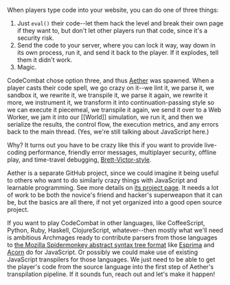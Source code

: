When players type code into your website, you can do one of three things:

1. Just `eval()` their code--let them hack the level and break their own page if they want to, but don't let other players run that code, since it's a security risk.
2. Send the code to your server, where you can lock it way, way down in its own process, run it, and send it back to the player. If it explodes, tell them it didn't work.
3. Magic.

CodeCombat chose option three, and thus [Aether](https://github.com/codecombat/aether) was spawned. When a player casts their code spell, we go crazy on it--we lint it, we parse it, we sandbox it, we rewrite it, we transpile it, we parse it again, we rewrite it more, we instrument it, we transform it into continuation-passing style so we can execute it piecemeal, we transpile it again, we send it over to a Web Worker, we jam it into our [[World]] simulation, we run it, and then we serialize the results, the control flow, the execution metrics, and any errors back to the main thread. (Yes, we're still talking about JavaScript here.)

Why? It turns out you have to be crazy like this if you want to provide live-coding performance, friendly error messages, multiplayer security, offline play, and time-travel debugging, [Brett-Victor-style](http://worrydream.com/LearnableProgramming/).

Aether is a separate GitHub project, since we could imagine it being useful to others who want to do similarly crazy things with JavaScript and learnable programming. See more details on [its project page](https://github.com/codecombat/aether). It needs a lot of work to be both the novice's friend and hacker's superweapon that it can be, but the basics are all there, if not yet organized into a good open source project.

If you want to play CodeCombat in other languages, like CoffeeScript, Python, Ruby, Haskell, ClojureScript, whatever--then mostly what we'll need is ambitious Archmages ready to contribute parsers from those languages to [the Mozilla Spidermonkey abstract syntax tree format](https://developer.mozilla.org/en-US/docs/SpiderMonkey/Parser_API) like [Esprima](http://esprima.org/) and [Acorn](http://marijnhaverbeke.nl/acorn/) do for JavaScript. Or possibly we could make use of existing JavaScript transpilers for those languages. We just need to be able to get the player's code from the source language into the first step of Aether's transpilation pipeline. If it sounds fun, reach out and let's make it happen!